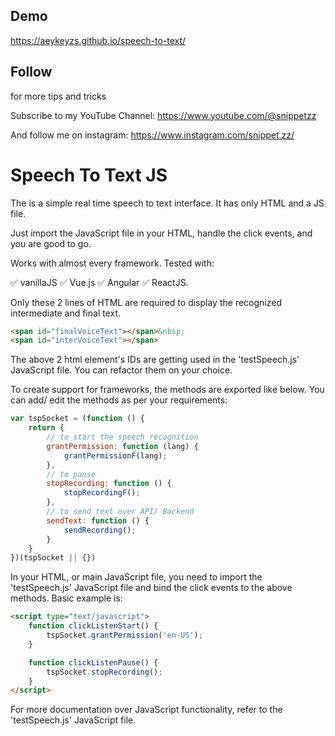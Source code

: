 ## Demo

https://aeykeyzs.github.io/speech-to-text/

## Follow
for more tips and tricks

Subscribe to my YouTube Channel: https://www.youtube.com/@snippetzz

And follow me on instagram: https://www.instagram.com/snippet.zz/

# Speech To Text JS



The is a simple real time speech to text interface. It has only HTML and a JS file.

Just import the JavaScript file in your HTML, handle the click events, and you are good to go.

Works with almost every framework. Tested with:

✅ vanillaJS
✅ Vue.js
✅ Angular
✅ ReactJS.

Only these 2 lines of HTML are required to display the recognized intermediate and final text.

``` html
<span id="finalVoiceText"></span>&nbsp;
<span id="interVoiceText"></span>
```

The above 2 html element's IDs are getting used in the 'testSpeech.js' JavaScript file. You can refactor them on your choice.

To create support for frameworks, the methods are exported like below. You can add/ edit the methods as per your requirements:

``` javascript
var tspSocket = (function () {
    return {
        // to start the speech recognition
        grantPermission: function (lang) {
            grantPermissionF(lang);
        },
        // to pause
        stopRecording: function () {
            stopRecordingF();
        },
        // to send text over API/ Backend
        sendText: function () {
            sendRecording();
        }
    }
})(tspSocket || {})
```

In your HTML, or main JavaScript file, you need to import the 'testSpeech.js' JavaScript file and bind the click events to the above methods. Basic example is:

``` html
<script type="text/javascript">
    function clickListenStart() {
        tspSocket.grantPermission('en-US');
    }

    function clickListenPause() {
        tspSocket.stopRecording();
    }
</script>
```

For more documentation over JavaScript functionality, refer to the 'testSpeech.js' JavaScript file.